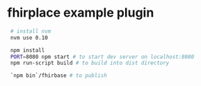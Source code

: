 fhirplace example plugin
======================

```sh
 # install nvm
 nvm use 0.10

 npm install
 PORT=8080 npm start # to start dev server on localhost:8080
 npm run-script build # to build into dist directory

 `npm bin`/fhirbase # to publish
```
